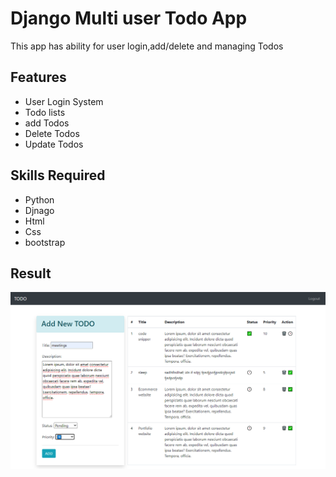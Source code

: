 # Django Multi user Todo App
<p>This app has ability for user login,add/delete and managing Todos</p>

## Features
* User Login System
* Todo lists
* add Todos
* Delete Todos
* Update Todos

## Skills Required
* Python
* Djnago
* Html
* Css
* bootstrap

## Result
![](result.png)